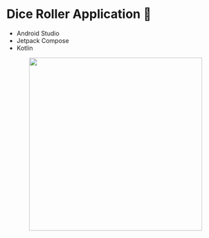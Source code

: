 # Dice Roller Application 🎲

- Android Studio
- Jetpack Compose
- Kotlin

<div align="center">
  <img src="https://github.com/martinwilchesdev/dice_roller_app/assets/105892607/8ea52778-5ce2-4e08-b731-63502f65eef3" width="400">
</div>
